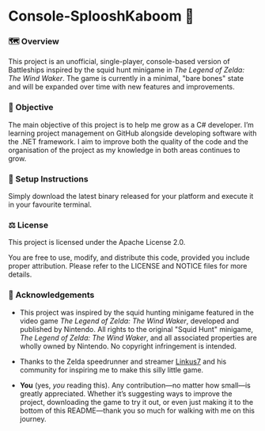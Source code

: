 # Console-SplooshKaboom 🦑

### 🗺️ Overview

This project is an unofficial, single-player, console-based version of Battleships inspired by the squid hunt minigame in *The Legend of Zelda: The Wind Waker*. The game is currently in a minimal, "bare bones" state and will be expanded over time with new features and improvements.


### 🌱 Objective

The main objective of this project is to help me grow as a C# developer. I’m learning project management on GitHub alongside developing software with the .NET framework. I aim to improve both the quality of the code and the organisation of the project as my knowledge in both areas continues to grow.

### 📖 Setup Instructions

Simply download the latest binary released for your platform and execute it in your favourite terminal.

### ⚖️ License

This project is licensed under the Apache License 2.0.

You are free to use, modify, and distribute this code, provided you include proper attribution. Please refer to the LICENSE and NOTICE files for more details.

### 📢 Acknowledgements

- This project was inspired by the squid hunting minigame featured in the video game *The Legend of Zelda: The Wind Waker*, developed and published by Nintendo. All rights to the original "Squid Hunt" minigame, *The Legend of Zelda: The Wind Waker*, and all associated properties are wholly owned by Nintendo. No copyright infringement is intended.

- Thanks to the Zelda speedrunner and streamer [Linkus7](https://www.twitch.tv/linkus7/) and his community for inspiring me to make this silly little game.

- **You** (yes, *you* reading this). Any contribution—no matter how small—is greatly appreciated. Whether it’s suggesting ways to improve the project, downloading the game to try it out, or even just making it to the bottom of this README—thank you so much for walking with me on this journey.